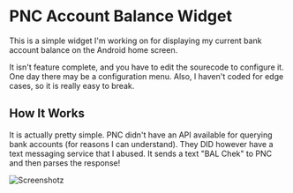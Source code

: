 # PNC Account Balance Widget

This is a simple widget I'm working on for displaying my current bank account balance on the Android home screen.

It isn't feature complete, and you have to edit the sourecode to configure it. One day there may be a configuration menu. Also, I haven't coded for edge cases, so it is really easy to break.

## How It Works
It is actually pretty simple. PNC didn't have an API available for querying bank accounts (for reasons I can understand). They DID however have a text messaging service that I abused. It sends a text "BAL Chek" to PNC and then parses the response!

![Screenshotz](http://imgur.com/Xdz8bUj.jpg)
